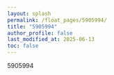 ```yaml
---
layout: splash
permalink: /float_pages/5905994/
title: "5905994"
author_profile: false
last_modified_at: 2025-06-13
toc: false
---
```

 
5905994
